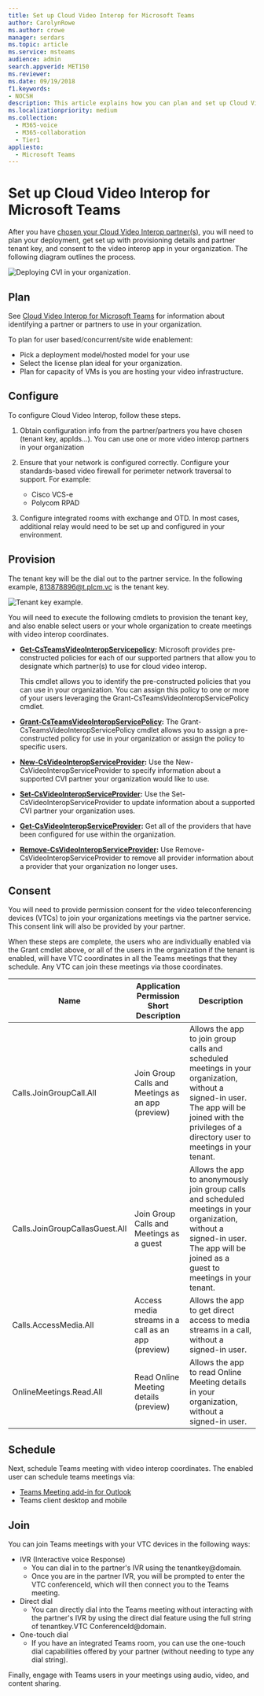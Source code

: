 ```yaml
---
title: Set up Cloud Video Interop for Microsoft Teams
author: CarolynRowe
ms.author: crowe
manager: serdars
ms.topic: article
ms.service: msteams
audience: admin
search.appverid: MET150
ms.reviewer: 
ms.date: 09/19/2018
f1.keywords:
- NOCSH
description: This article explains how you can plan and set up Cloud Video Interop for users in your organization.
ms.localizationpriority: medium
ms.collection:
  - M365-voice
  - M365-collaboration
  - Tier1
appliesto:
  - Microsoft Teams
---
```


# Set up Cloud Video Interop for Microsoft Teams

After you have [chosen your Cloud Video Interop partner(s)](cloud-video-interop.md), you will need to plan your deployment, get set up with provisioning details and partner tenant key, and consent to the video interop app in your organization. The following diagram outlines the process.

![Deploying CVI in your organization.](media/deploying-cvi.png)

## Plan

See [Cloud Video Interop for Microsoft Teams](cloud-video-interop.md) for information about identifying a partner or partners to use in your organization.

To plan for user based/concurrent/site wide enablement:

- Pick a deployment model/hosted model for your use
- Select the license plan ideal for your organization.
- Plan for capacity of VMs is you are hosting your video infrastructure.

## Configure

To configure Cloud Video Interop, follow these steps.

1. Obtain configuration info from the partner/partners you have chosen (tenant key, appIds...). You can use one or more video interop partners in your organization

2. Ensure that your network is configured correctly. Configure your standards-based video firewall for perimeter network traversal to support. For example:
    - Cisco VCS-e
    - Polycom RPAD

3. Configure integrated rooms with exchange and OTD. In most cases, additional relay would need to be set up and configured in your environment.

## Provision

The tenant key will be the dial out to the partner service. In the following example, 813878896@t.plcm.vc is the tenant key.

![Tenant key example.](media/tenant-key-example.png)

You will need to execute the following cmdlets to provision the tenant key, and also enable select users or your whole organization to create meetings with video interop coordinates.

- **[Get-CsTeamsVideoInteropServicepolicy](/powershell/module/skype/get-csteamsvideointeropservicepolicy):**
Microsoft provides pre-constructed policies for each of our supported partners that allow you to designate which partner(s) to use for cloud video interop.

    This cmdlet allows you to identify the pre-constructed policies that you can use in your organization. You can assign this policy to one or more of your users leveraging the Grant-CsTeamsVideoInteropServicePolicy cmdlet.

- **[Grant-CsTeamsVideoInteropServicePolicy](/powershell/module/skype/grant-csteamsvideointeropservicepolicy):**
The Grant-CsTeamsVideoInteropServicePolicy cmdlet allows you to assign a pre-constructed policy for use in your organization or assign the policy to specific users.

- **[New-CsVideoInteropServiceProvider](/powershell/module/skype/new-csvideointeropserviceprovider):**
Use the New-CsVideoInteropServiceProvider to specify information about a supported CVI partner your organization would like to use.

- **[Set-CsVideoInteropServiceProvider](/powershell/module/skype/set-csvideointeropserviceprovider):**
Use the Set-CsVideoInteropServiceProvider to update information about a supported CVI partner your organization uses.

- **[Get-CsVideoInteropServiceProvider](/powershell/module/skype/get-csvideointeropserviceprovider):**
Get all of the providers that have been configured for use within the organization.

- **[Remove-CsVideoInteropServiceProvider](/powershell/module/skype/remove-csvideointeropserviceprovider):**
Use Remove-CsVideoInteropServiceProvider to remove all provider information about a provider that your organization no longer uses.

## Consent

You will need to provide permission consent for the video teleconferencing devices (VTCs) to join your organizations meetings via the partner service. This consent link will also be provided by your partner.

When these steps are complete, the users who are individually enabled via the Grant cmdlet above, or all of the users in the organization if the tenant is enabled, will have VTC coordinates in all the Teams meetings that they schedule. Any VTC can join these meetings via those coordinates.

|Name|Application Permission Short Description| Description|
|---|---|---|
|Calls.JoinGroupCall.All|Join Group Calls and Meetings as an app (preview)|Allows the app to join group calls and scheduled meetings in your organization, without a signed-in user.  The app will be joined with the privileges of a directory user to meetings in your tenant.|
|Calls.JoinGroupCallasGuest.All|Join Group Calls and Meetings as a guest|Allows the app to anonymously join group calls and scheduled meetings in your organization, without a signed-in user.  The app will be joined as a guest to meetings in your tenant.|
|Calls.AccessMedia.All|Access media streams in a call as an app (preview)|Allows the app to get direct access to media streams in a call, without a signed-in user.|
|OnlineMeetings.Read.All|Read Online Meeting details (preview)|Allows the app to read Online Meeting details in your organization, without a signed-in user.|

## Schedule

Next, schedule Teams meeting with video interop coordinates. The enabled user can schedule teams meetings via:

- [Teams Meeting add-in for Outlook](outlook-add-in-authentication-policy-requirements.md)
- Teams client desktop and mobile

## Join

You can join Teams meetings with your VTC devices in the following ways:

- IVR (Interactive voice Response)
  - You can dial in to the partner's IVR using the tenantkey@domain.
  - Once you are in the partner IVR, you will be prompted to enter the VTC conferenceId, which will then connect you to the Teams meeting.
- Direct dial
  - You can directly dial into the Teams meeting without interacting with the partner's IVR by using the direct dial feature using the full string of tenantkey.VTC ConferenceId@domain.
- One-touch dial
  - If you have an integrated Teams room, you can use the one-touch dial capabilities offered by your partner (without needing to type any dial string).

Finally, engage with Teams users in your meetings using audio, video, and content sharing.
